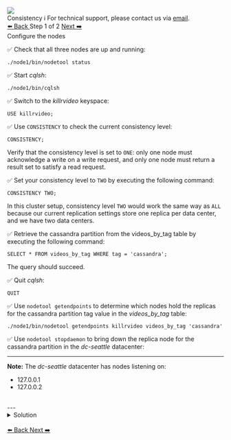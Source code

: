 <!-- TOP -->
<div class="top">
  <img class="scenario-academy-logo" src="https://datastax-academy.github.io/katapod-shared-assets/images/ds-academy-2023.svg" />
  <div class="scenario-title-section">
    <span class="scenario-title">Consistency</span>
    <span class="scenario-subtitle">ℹ️ For technical support, please contact us via <a href="mailto:academy@datastax.com">email</a>.</span>
  </div>
</div>

<!-- NAVIGATION -->
<div id="navigation-top" class="navigation-top">
 <a href='command:katapod.loadPage?[{"step":"intro"}]'
   class="btn btn-dark navigation-top-left">⬅️ Back
 </a>
<span class="step-count"> Step 1 of 2</span>
 <a href='command:katapod.loadPage?[{"step":"step2"}]' 
    class="btn btn-dark navigation-top-right">Next ➡️
  </a>
</div>

<!-- CONTENT -->

<div class="step-title">Configure the nodes</div>

✅ Check that all three nodes are up and running:

```
./node1/bin/nodetool status
```

✅ Start *cqlsh*:

```
./node1/bin/cqlsh
```

✅ Switch to the *killrvideo* keyspace:

```
USE killrvideo;
```

✅ Use `CONSISTENCY` to check the current consistency level:

```
CONSISTENCY;
```
Verify that the consistency level is set to `ONE`: only one node must acknowledge a write on a write request, and only one node must return a result set to satisfy a read request.

✅ Set your consistency level to `TWO` by executing the following command:

```
CONSISTENCY TWO;
```

In this cluster setup, consistency level `TWO` would work the same way as `ALL` because our current replication settings store one replica per data center, and we have two data centers.

✅ Retrieve the cassandra partition from the videos_by_tag table by executing the following command:

```
SELECT * FROM videos_by_tag WHERE tag = 'cassandra';
```

The query should succeed.

✅ Quit *cqlsh*:
```
QUIT
```

✅ Use `nodetool getendpoints` to determine which nodes hold the replicas for the cassandra partition tag value in the *videos_by_tag* table:
```
./node1/bin/nodetool getendpoints killrvideo videos_by_tag 'cassandra'
```

✅ Use `nodetool stopdaemon` to bring down the replica node for the cassandra partition in the *dc-seattle* datacenter:

---
**Note:** The *dc-seattle* datacenter has nodes listening on:<br>
* 127.0.0.1
* 127.0.0.2
<br>
---
<details class="katapod-details">
  <summary>Solution</summary>

The command will be:

<table class="katapod-table">
  <tr>
    <td>127.0.0.1</td>
    <td>

```
./node1/bin/nodetool stopdaemon
``` 
</td>
<tr>
  <tr>
    <td>127.0.0.2</td>
    <td>

```
./node2/bin/nodetool stopdaemon
``` 
</td>
<tr>
   
    
</table>




</details>
<br>


<!-- NAVIGATION -->
<div id="navigation-bottom" class="navigation-bottom">
 <a href='command:katapod.loadPage?[{"step":"intro"}]'
   class="btn btn-dark navigation-bottom-left">⬅️ Back
 </a>
  <a href='command:katapod.loadPage?[{"step":"step2"}]' 
    class="btn btn-dark navigation-top-right">Next ➡️
  </a>
</div>
